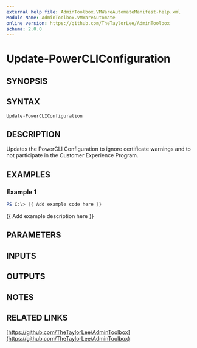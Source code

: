 ```yaml
---
external help file: AdminToolbox.VMWareAutomateManifest-help.xml
Module Name: AdminToolbox.VMWareAutomate
online version: https://github.com/TheTaylorLee/AdminToolbox
schema: 2.0.0
---
```


# Update-PowerCLIConfiguration

## SYNOPSIS

## SYNTAX

```
Update-PowerCLIConfiguration
```

## DESCRIPTION
Updates the PowerCLI Configuration to ignore certificate warnings and to not participate in the Customer Experience Program.

## EXAMPLES

### Example 1
```powershell
PS C:\> {{ Add example code here }}
```

{{ Add example description here }}

## PARAMETERS

## INPUTS

## OUTPUTS

## NOTES

## RELATED LINKS

[https://github.com/TheTaylorLee/AdminToolbox](https://github.com/TheTaylorLee/AdminToolbox)

